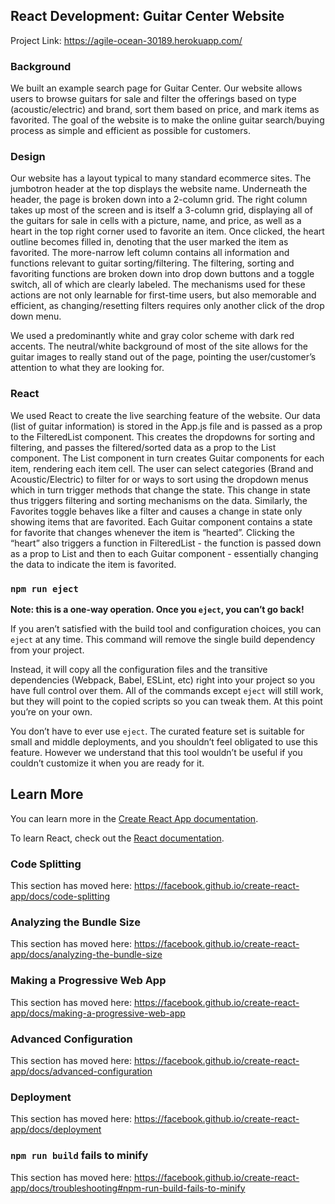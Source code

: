 ## React Development: Guitar Center Website

Project Link: https://agile-ocean-30189.herokuapp.com/

### Background
We built an example search page for Guitar Center. Our website allows users to browse guitars for sale and filter the offerings based on type (acoustic/electric) and brand, sort them based on price, and mark items as favorited. The goal of the website is to make the online guitar search/buying process as simple and efficient as possible for customers.

### Design
Our website has a layout typical to many standard ecommerce sites. The jumbotron header at the top displays the website name. Underneath the header, the page is broken down into a 2-column grid. The right column takes up most of the screen and is itself a 3-column grid, displaying all of the guitars for sale in cells with a picture, name, and price, as well as a heart in the top right corner used to favorite an item. Once clicked, the heart outline becomes filled in, denoting that the user marked the item as favorited. The more-narrow left column contains all information and functions relevant to guitar sorting/filtering. The filtering, sorting and favoriting functions are broken down into drop down buttons and a toggle switch, all of which are clearly labeled. The mechanisms used for these actions are not only learnable for first-time users, but also memorable and efficient, as changing/resetting filters requires only another click of the drop down menu.

We used a predominantly white and gray color scheme with dark red accents. The neutral/white background of most of the site allows for the guitar images to really stand out of the page, pointing the user/customer’s attention to what they are looking for.


### React
We used React to create the live searching feature of the website. Our data (list of guitar information) is stored in the App.js file and is passed as a prop to the FilteredList component. This creates the dropdowns for sorting and filtering, and passes the filtered/sorted data as a prop to the List component. The List component in turn creates Guitar components for each item, rendering each item cell. The user can select categories (Brand and Acoustic/Electric) to filter for or ways to sort using the dropdown menus which in turn trigger methods that change the state. This change in state thus triggers filtering and sorting mechanisms on the data. Similarly, the Favorites toggle behaves like a filter and causes a change in state only showing items that are favorited. Each Guitar component contains a state for favorite that changes whenever the item is “hearted”. Clicking the “heart” also triggers a function in FilteredList - the function is passed down as a prop to List and then to each Guitar component  - essentially changing the data to indicate the item is favorited.

### `npm run eject`

**Note: this is a one-way operation. Once you `eject`, you can’t go back!**

If you aren’t satisfied with the build tool and configuration choices, you can `eject` at any time. This command will remove the single build dependency from your project.

Instead, it will copy all the configuration files and the transitive dependencies (Webpack, Babel, ESLint, etc) right into your project so you have full control over them. All of the commands except `eject` will still work, but they will point to the copied scripts so you can tweak them. At this point you’re on your own.

You don’t have to ever use `eject`. The curated feature set is suitable for small and middle deployments, and you shouldn’t feel obligated to use this feature. However we understand that this tool wouldn’t be useful if you couldn’t customize it when you are ready for it.

## Learn More

You can learn more in the [Create React App documentation](https://facebook.github.io/create-react-app/docs/getting-started).

To learn React, check out the [React documentation](https://reactjs.org/).

### Code Splitting

This section has moved here: https://facebook.github.io/create-react-app/docs/code-splitting

### Analyzing the Bundle Size

This section has moved here: https://facebook.github.io/create-react-app/docs/analyzing-the-bundle-size

### Making a Progressive Web App

This section has moved here: https://facebook.github.io/create-react-app/docs/making-a-progressive-web-app

### Advanced Configuration

This section has moved here: https://facebook.github.io/create-react-app/docs/advanced-configuration

### Deployment

This section has moved here: https://facebook.github.io/create-react-app/docs/deployment

### `npm run build` fails to minify

This section has moved here: https://facebook.github.io/create-react-app/docs/troubleshooting#npm-run-build-fails-to-minify
